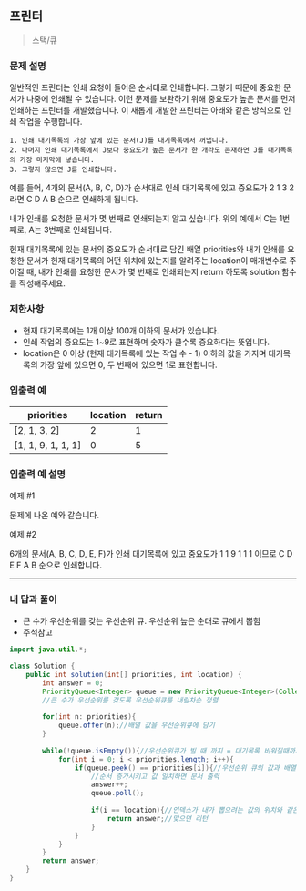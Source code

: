 ## 프린터	

> 스택/큐

### 문제 설명

일반적인 프린터는 인쇄 요청이 들어온 순서대로 인쇄합니다. 그렇기 때문에 중요한 문서가 나중에 인쇄될 수 있습니다. 이런 문제를 보완하기 위해 중요도가 높은 문서를 먼저 인쇄하는 프린터를 개발했습니다. 이 새롭게 개발한 프린터는 아래와 같은 방식으로 인쇄 작업을 수행합니다.

```
1. 인쇄 대기목록의 가장 앞에 있는 문서(J)를 대기목록에서 꺼냅니다.
2. 나머지 인쇄 대기목록에서 J보다 중요도가 높은 문서가 한 개라도 존재하면 J를 대기목록의 가장 마지막에 넣습니다.
3. 그렇지 않으면 J를 인쇄합니다.
```

예를 들어, 4개의 문서(A, B, C, D)가 순서대로 인쇄 대기목록에 있고 중요도가 2 1 3 2 라면 C D A B 순으로 인쇄하게 됩니다.

내가 인쇄를 요청한 문서가 몇 번째로 인쇄되는지 알고 싶습니다. 위의 예에서 C는 1번째로, A는 3번째로 인쇄됩니다.

현재 대기목록에 있는 문서의 중요도가 순서대로 담긴 배열 priorities와 내가 인쇄를 요청한 문서가 현재 대기목록의 어떤 위치에 있는지를 알려주는 location이 매개변수로 주어질 때, 내가 인쇄를 요청한 문서가 몇 번째로 인쇄되는지 return 하도록 solution 함수를 작성해주세요.

### 제한사항

- 현재 대기목록에는 1개 이상 100개 이하의 문서가 있습니다.
- 인쇄 작업의 중요도는 1~9로 표현하며 숫자가 클수록 중요하다는 뜻입니다.
- location은 0 이상 (현재 대기목록에 있는 작업 수 - 1) 이하의 값을 가지며 대기목록의 가장 앞에 있으면 0, 두 번째에 있으면 1로 표현합니다.

### 입출력 예

| priorities         | location | return |
| ------------------ | -------- | ------ |
| [2, 1, 3, 2]       | 2        | 1      |
| [1, 1, 9, 1, 1, 1] | 0        | 5      |

### 입출력 예 설명

예제 #1

문제에 나온 예와 같습니다.

예제 #2

6개의 문서(A, B, C, D, E, F)가 인쇄 대기목록에 있고 중요도가 1 1 9 1 1 1 이므로 C D E F A B 순으로 인쇄합니다.

---

### 내 답과 풀이

- 큰 수가 우선순위를 갖는 우선순위 큐. 우선순위 높은 순대로 큐에서 뽑힘
- 주석참고


```java
import java.util.*;

class Solution {
    public int solution(int[] priorities, int location) {
        int answer = 0;
        PriorityQueue<Integer> queue = new PriorityQueue<Integer>(Collections.reverseOrder());
        //큰 수가 우선순위를 갖도록 우선순위큐를 내림차순 정렬
        
        for(int n: priorities){
            queue.offer(n);//배열 값을 우선순위큐에 담기
        }
        
        while(!queue.isEmpty()){//우선순위큐가 빌 때 까지 = 대기목록 비워질때까지
            for(int i = 0; i < priorities.length; i++){
                if(queue.peek() == priorities[i]){//우선순위 큐의 값과 배열의 값을 비교해서 같으면
					//순서 증가시키고 값 일치하면 문서 출력
                    answer++;
                    queue.poll(); 
                    
                    if(i == location){//인덱스가 내가 뽑으려는 값의 위치와 같은지 확인
                        return answer;//맞으면 리턴
                    }
                }
            }
        }
        return answer;
    }
}
```



